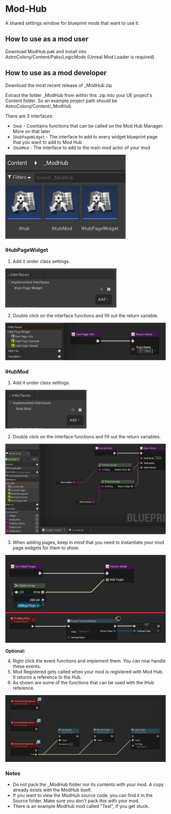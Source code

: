 # Mod-Hub
A shared settings window for blueprint mods that want to use it.

## How to use as a mod user
Download ModHub.pak and install into AstroColony/Content/Paks/LogicMods (Unreal Mod Loader is required)

## How to use as a mod developer
Download the most recent release of _ModHub.zip

Extract the folder _ModHub from within this .zip into your UE project's Content folder. So an example project path should be AstroColony/Content/_ModHub

There are 3 interfaces:
* `IHub` - Coontains functions that can be called on the Mod Hub Manager. More on that later
* `IHubPageWidget` - The interface to add to every widget blueprint page that you want to add to Mod Hub
* `IHubMod` - The interface to add to the main mod actor of your mod

![1](/Images/Interfaces.png)

### IHubPageWidget
1. Add it under class settings.

![2](/Images/IHubPageWidget_Interface.png)

2. Double click on the interface functions and fill out the return variable.

![3](/Images/IHubPageWidget_Impl.png)

### IHubMod
1. Add it under class settings.

![4](/Images/IHubMod_Interface.png)

2. Double click on the interface functions and fill out the return variables.

![5](/Images/IHubMod_Info_Impl.png)

3. When adding pages, keep in mind that you need to instantiate your mod page widgets for them to show.

![6](/Images/IHubMod_Pages_Impl.png)

**Optional:**

4. Right click the event functions and implement them. You can now handle these events.
5. Mod Registered gets called when your mod is registered with Mod Hub. It returns a reference to the Hub.
6. As shown are some of the functions that can be used with the IHub reference.

![7](/Images/Functions.png)

### Notes
- Do not pack the _ModHub folder nor its contents with your mod. A copy already exists with the ModHub itself.
- If you want to view the ModHub source code, you can find it in the Source folder. Make sure you don't pack this with your mod.
- There is an example ModHub mod called "Test", if you get stuck.